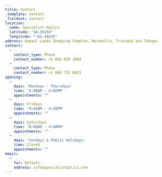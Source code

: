 ```yaml
---
title: Contact
_template: contact
_fieldset: contact
location:
  name: Specialist Optics
  latitude: "10.30154"
  longitude: "-61.44835"
address: Gopaul Lands Shopping Complex, Marabella, Trinidad and Tobago.
contact:
  - 
    contact_type: Phone
    contact_number: +1 868 658 1069
  - 
    contact_type: Phone
    contact_number: +1 868 712 0013
opening:
  - 
    days: 'Mondays - Thursdays'
    time: '9:00AM - 5:00PM'
    appointments: ""
  - 
    days: Fridays
    time: '9:00AM - 4:30PM'
    appointments: ""
  - 
    days: Saturdays
    time: '8:00AM - 4:00PM'
    appointments: ""
  - 
    days: 'Sundays & Public Holidays'
    time: Closed
    appointments: ""
email:
  - 
    for: Default
    address: info@specialistoptics.com
---
```










